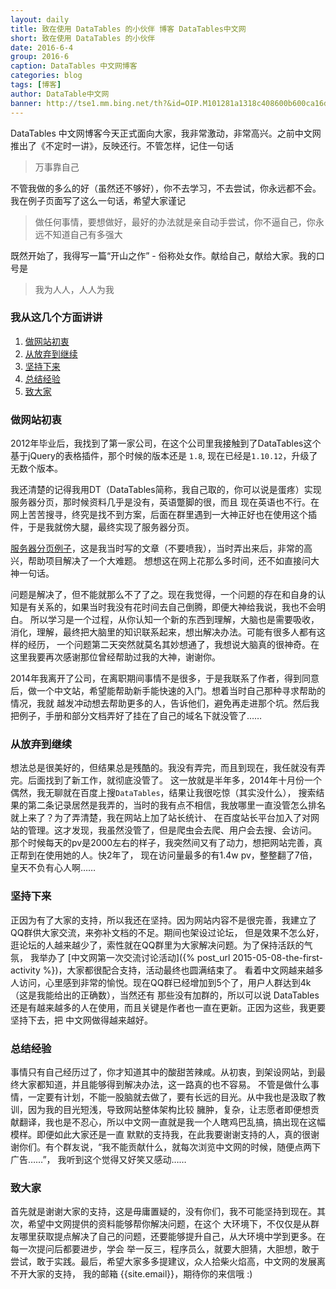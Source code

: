 ```yaml
---
layout: daily
title: 致在使用 DataTables 的小伙伴 博客 DataTables中文网
short: 致在使用 DataTables 的小伙伴
date: 2016-6-4
group: 2016-6
caption: DataTables 中文网博客
categories: blog
tags: [博客]
author: DataTable中文网
banner: http://tse1.mm.bing.net/th?&id=OIP.M101281a1318c408600b600ca16d7c8c9H0&w=300&h=187&c=0&pid=1.9&rs=0&p=0
---
```


DataTables 中文网博客今天正式面向大家，我非常激动，非常高兴。之前中文网推出了《不定时一讲》，反映还行。不管怎样，记住一句话

> 万事靠自己

不管我做的多么的好（虽然还不够好），你不去学习，不去尝试，你永远都不会。我在例子页面写了这么一句话，希望大家谨记

> 做任何事情，要想做好，最好的办法就是亲自动手尝试，你不逼自己，你永远不知道自己有多强大

既然开始了，我得写一篇“开山之作” - 俗称处女作。献给自己，献给大家。我的口号是

> 我为人人，人人为我


<!--more-->

### 我从这几个方面讲讲

1. [做网站初衷](#section-1)
2. [从放弃到继续](#section-2)
3. [坚持下来](#section-3)
4. [总结经验](#section-4)
5. [致大家](#section-5)

### 做网站初衷
2012年毕业后，我找到了第一家公司，在这个公司里我接触到了DataTables这个基于jQuery的表格插件，那个时候的版本还是 `1.8`,
现在已经是`1.10.12`，升级了无数个版本。

我还清楚的记得我用DT（DataTables简称，我自己取的，你可以说是蛋疼）实现服务器分页，那时候资料几乎是没有，英语蹩脚的很，而且
现在英语也不行。在网上苦苦搜寻，终究是找不到方案，后面在群里遇到一大神正好也在使用这个插件，于是我就傍大腿，最终实现了服务器分页。

[服务器分页例子](http://smotive.iteye.com/blog/1689485)，这是我当时写的文章（不要喷我），当时弄出来后，非常的高兴，帮助项目解决了一个大难题。
想想这在网上花那么多时间，还不如直接问大神一句话。

问题是解决了，但不能就那么不了了之。现在我觉得，一个问题的存在和自身的认知是有关系的，如果当时我没有花时间去自己倒腾，即便大神给我说，我也不会明白。
所以学习是一个过程，从你认知一个新的东西到理解，大脑也是需要吸收，消化，理解，最终把大脑里的知识联系起来，想出解决办法。可能有很多人都有这样的经历，
一个问题第二天突然就莫名其妙想通了，我想说大脑真的很神奇。在这里我要再次感谢那位曾经帮助过我的大神，谢谢你。

2014年我离开了公司，在离职期间事情不是很多，于是我联系了作者，得到同意后，做一个中文站，希望能帮助新手能快速的入门。想着当时自己那种寻求帮助的情况，我就
越发冲动想去帮助更多的人，告诉他们，避免再走进那个坑。然后我把例子，手册和部分文档弄好了挂在了自己的域名下就没管了……

### 从放弃到继续
想法总是很美好的，但结果总是残酷的。我没有弄完，而且到现在，我任就没有弄完。后面找到了新工作，就彻底没管了。
这一放就是半年多，2014年十月份一个偶然，我无聊就在百度上搜`DataTables`，结果让我很吃惊（其实没什么），
搜索结果的第二条记录居然是我弄的，当时的我有点不相信，我放哪里一直没管怎么排名就上来了？为了弄清楚，我在网站上加了站长统计、
在百度站长平台加入了对网站的管理。这才发现，我虽然没管了，但是爬虫会去爬、用户会去搜、会访问。
那个时候每天的pv是2000左右的样子，我突然间又有了动力，想把网站完善，真正帮到在使用她的人。快2年了，
现在访问量最多的有1.4w pv，整整翻了7倍，皇天不负有心人啊……

### 坚持下来
正因为有了大家的支持，所以我还在坚持。因为网站内容不是很完善，我建立了QQ群供大家交流，来弥补文档的不足。期间也架设过论坛，
但是效果不怎么好，逛论坛的人越来越少了，索性就在QQ群里为大家解决问题。为了保持活跃的气氛，
我举办了 [中文网第一次交流讨论活动]({% post_url 2015-05-08-the-first-activity %})，大家都很配合支持，活动最终也圆满结束了。
看着中文网越来越多人访问，心里感到非常的愉悦。现在QQ群已经增加到5个了，用户人群达到4k（这是我能给出的正确数），当然还有
那些没有加群的，所以可以说 DataTables 还是有越来越多的人在使用，而且关键是作者也一直在更新。正因为这些，我更要坚持下去，把
中文网做得越来越好。

### 总结经验
事情只有自己经历过了，你才知道其中的酸甜苦辣咸。从初衷，到架设网站，到最终大家都知道，并且能够得到解决办法，这一路真的也不容易。
不管是做什么事情，一定要有计划，不能一股脑就去做了，要有长远的目光。从中我也是汲取了教训，因为我的目光短浅，导致网站整体架构比较
臃肿，复杂，让志愿者即便想贡献翻译，我也是不忍心，所以中文网一直就是我一个人瞎鸡巴乱搞，搞出现在这幅模样。即便如此大家还是一直
默默的支持我，在此我要谢谢支持的人，真的很谢谢你们。有个群友说，“我不能贡献什么，就每次浏览中文网的时候，随便点两下广告……”，
我听到这个觉得又好笑又感动……

### 致大家
首先就是谢谢大家的支持，这是毋庸置疑的，没有你们，我不可能坚持到现在。其次，希望中文网提供的资料能够帮你解决问题，在这个
大环境下，不仅仅是从群友哪里获取提点解决了自己的问题，还要能够提升自己，从大环境中学到更多。在每一次提问后都要进步，学会
举一反三，程序员么，就要大胆猜，大胆想，敢于尝试，敢于实践。最后，希望大家多多提建议，众人拾柴火焰高，中文网的发展离不开大家的支持，
我的邮箱 {{site.email}}，期待你的来信哦 :)

